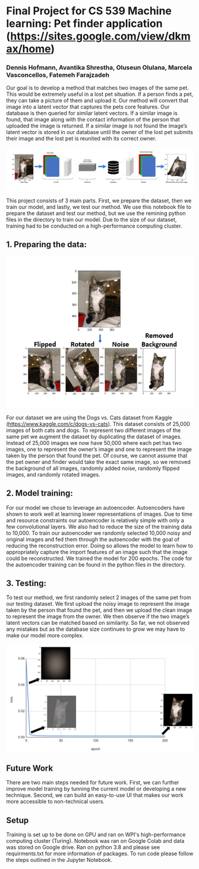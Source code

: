 # Final Project for CS 539 Machine learning: Pet finder application (https://sites.google.com/view/dkmax/home)
### Dennis Hofmann, Avantika Shrestha, Oluseun Olulana, Marcela Vasconcellos, Fatemeh Farajzadeh

Our goal is to develop a method that matches two images of the same pet. This would be extremely useful in a lost pet situation. If a person finds a pet, they can take a picture of them and upload it. Our method will convert that image into a latent vector that captures the pets core features. Our database is then queried for similar latent vectors. If a similar image is found, that image along with the contact information of the person that uploaded the image is returned. If a similar image is not found the image’s latent vector is stored in our database until the owner of the lost pet submits their image and the lost pet is reunited with its correct owner.

![Alt text](https://github.com/dhofmann34/CS539_Machine_Learning_Final_Project/blob/main/img/framework.jpg "Framework")

This project consists of 3 main parts. First, we prepare the dataset, then we train our model, and lastly, we test our method. We use this notebook file to prepare the dataset and test our method, but we use the remining python files in the directory to train our model. Due to the size of our dataset, training had to be conducted on a high-performance computing cluster.

## 1. <b>Preparing the data:</b>
![Alt text](https://github.com/dhofmann34/CS539_Machine_Learning_Final_Project/blob/main/img/data_processing.jpg "Data Augmentation")

For our dataset we are using the Dogs vs. Cats dataset from Kaggle (https://www.kaggle.com/c/dogs-vs-cats). This dataset consists of 25,000 images of both cats and dogs. To represent two different images of the same pet we augment the dataset by duplicating the dataset of images. Instead of 25,000 images we now have 50,000 where each pet has two images, one to represent the owner’s image and one to represent the image taken by the person that found the pet. Of course, we cannot assume that the pet owner and finder would take the exact same image, so we removed the background of all images, randomly added noise, randomly flipped images, and randomly rotated images.

## 2. <b>Model training:</b>
For our model we chose to leverage an autoencoder. Autoencoders have shown to work well at learning lower representations of images. Due to time and resource constraints our autoencoder is relatively simple with only a few convolutional layers. We also had to reduce the size of the training data to 10,000. To train our autoencoder we randomly selected 10,000 noisy and original images and fed them through the autoencoder with the goal of reducing the reconstruction error. Doing so allows the model to learn how to appropriately capture the import features of an image such that the image could be reconstructed. We trained the model for 200 epochs. The code for the autoencoder training can be found in the python files in the directory.

## 3. <b>Testing:</b>
To test our method, we first randomly select 2 images of the same pet from our testing dataset. We first upload the noisy image to represent the image taken by the person that found the pet, and then we upload the clean image to represent the image from the owner. We then observe if the two image’s latent vectors can be matched based on similarity. So far, we not observed any mistakes but as the database size continues to grow we may have to make our model more complex. 

![Alt text](https://github.com/dhofmann34/CS539_Machine_Learning_Final_Project/blob/main/img/train.jpg "Training")

## Future Work
There are two main steps needed for future work. First, we can further improve model training by tunning the current model or developing a new technique. Second, we can build an easy-to-use UI that makes our work more accessible to non-technical users. 

## Setup
Training is set up to be done on GPU and ran on WPI's high-performance computing cluster (Turing). Notebook was ran on Google Colab and data was stored on Google drive. Ran on python 3.8 and please see requirments.txt for more information of packages. To run code please follow the steps outlined in the Jupyter Notebook.
